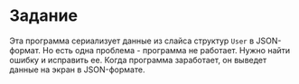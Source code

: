 # Задание

Эта программа сериализует данные из слайса структур `User`  в JSON-формат. Но есть одна проблема - программа не работает. Нужно найти ошибку и исправить ее. Когда программа заработает, он выведет данные на экран в JSON-формате. 
